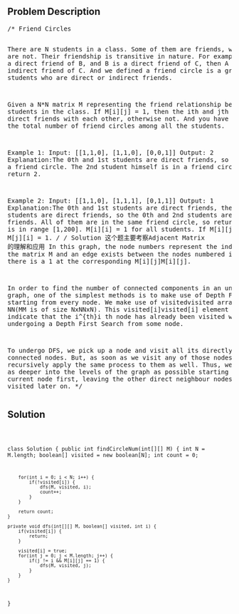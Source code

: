 <!--
<style>
  body { font-family: Arial, sans-serif; }
  .container {{ max-width: 100%; margin: 0 auto; padding: 10px; }}
  .comment-block { max-width: 30%; background-color: #f9f9f9; padding: 10px; border-left: 5px solid #ccc; overflow-wrap: break-word; white-space: pre-wrap; }
  .code-block { background-color: #f4f4f4; padding: 10px; border: 1px solid #ddd; overflow-wrap: break-word; white-space: pre-wrap; }
</style>
-->

<div class='container'>
<h2>Problem Description</h2>
<div class='comment-block'>
<pre>
/* Friend Circles

There are N students in a class. Some of them are friends, while some are not. Their friendship is transitive in nature. 
For example, if A is a direct friend of B, and B is a direct friend of C, then A is an indirect friend of C. 
And we defined a friend circle is a group of students who are direct or indirect friends.

Given a N*N matrix M representing the friend relationship between students in the class. If M[i][j] = 1, 
then the ith and jth students are direct friends with each other, otherwise not. And you have to output the total number 
of friend circles among all the students.

Example 1:
Input: 
[[1,1,0],
 [1,1,0],
 [0,0,1]]
Output: 2
Explanation:The 0th and 1st students are direct friends, so they are in a friend circle. 
The 2nd student himself is in a friend circle. So return 2.

Example 2:
Input: 
[[1,1,0],
 [1,1,1],
 [0,1,1]]
Output: 1
Explanation:The 0th and 1st students are direct friends, the 1st and 2nd students are direct friends, 
so the 0th and 2nd students are indirect friends. All of them are in the same friend circle, so return 1.
Note:
N is in range [1,200].
M[i][i] = 1 for all students.
If M[i][j] = 1, then M[j][i] = 1.
*/
/* Solution 这个题主要考察Adjacent Matrix 的理解和应用
In this graph, the node numbers represent the indices in the matrix M and an edge exists between the nodes numbered ii and jj, 
if there is a 1 at the corresponding M[i][j]M[i][j].

In order to find the number of connected components in an undirected graph, one of the simplest methods is to make use of 
Depth First Search starting from every node. We make use of visitedvisited array of size NN(MM is of size NxNNxN). 
This visited[i]visited[i] element is used to indicate that the i^{th}i 
th
  node has already been visited while undergoing a Depth First Search from some node.

To undergo DFS, we pick up a node and visit all its directly connected nodes. But, as soon as we visit any of those nodes, 
we recursively apply the same process to them as well. Thus, we try to go as deeper into the levels of the graph as possible 
starting from a current node first, leaving the other direct neighbour nodes to be visited later on.
*/
</pre>
</div>

<h2>Solution</h2>
<div class='code-block'>
<pre><code class='language-java'>



class Solution {
    public int findCircleNum(int[][] M) {
        int N = M.length;
        boolean[] visited = new boolean[N];
        int count = 0;
        
        for(int i = 0; i < N; i++) {
            if(!visited[i]) {
                dfs(M, visited, i);
                count++;
            }
        }
        
        return count;
    }
    
    private void dfs(int[][] M, boolean[] visited, int i) {
        if(visited[i]) {
            return;
        }
        
        visited[i] = true;
        for(int j = 0; j < M.length; j++) {
            if(j != i && M[i][j] == 1) {
                dfs(M, visited, j);
            }
        }
    }
}</code></pre>
</div>
</div>

